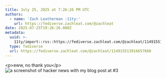 ```yaml
---
title: July 25, 2025 at 7:26:26 PM UTC
authors:
  - name: 'Zach Leatherman :11ty:'
    url: https://fediverse.zachleat.com/@zachleat
date: 2025-07-25T19:26:26.000Z
metadata:
  uuid: >-
    11ty/import::rss::https://fediverse.zachleat.com/@zachleat/114915513916657660
  type: fediverse
  url: https://fediverse.zachleat.com/@zachleat/114915513916657660
---
```

\<p>eww, no thank you\</p> ![a screenshot of hacker news with my blog post at #3](/assets/186787292efae61b-OetjJVxC2z9B.png)